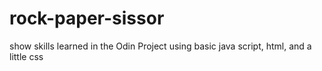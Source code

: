 # rock-paper-sissor

show skills learned in the Odin Project
using basic java script, html, and a little css
